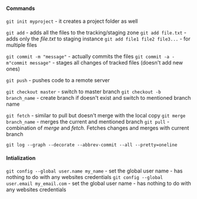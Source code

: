
#### Commands

`git init myproject` - it creates a project folder as well

`git add` - adds all the files to the tracking/staging zone
`git add file.txt` - adds only the *file.txt* to staging instance
`git add file1 file2 file3...` - for multiple files

`git commit -m "message"` - actually commits the files
`git commit -a -m"commit message"` - stages all changes of tracked files (doesn't add new ones)

`git push` - pushes code to a remote server

`git checkout master` - switch to master branch
`git checkout -b branch_name` - create branch if doesn't exist and switch to mentioned branch name

`git fetch` - similar to pull but doesn't merge with the local copy
`git merge branch_name` - merges the current and mentioned branch
`git pull` - combination of *merge* and *fetch*. Fetches changes and merges with current branch


`git log --graph --decorate --abbrev-commit --all --pretty=oneline`

#### Intialization
`git config --global user.name my_name` - set the global user name - has nothing to do with any websites credentials
`git config --global user.email my_email.com` - set the global user name - has nothing to do with any websites credentials